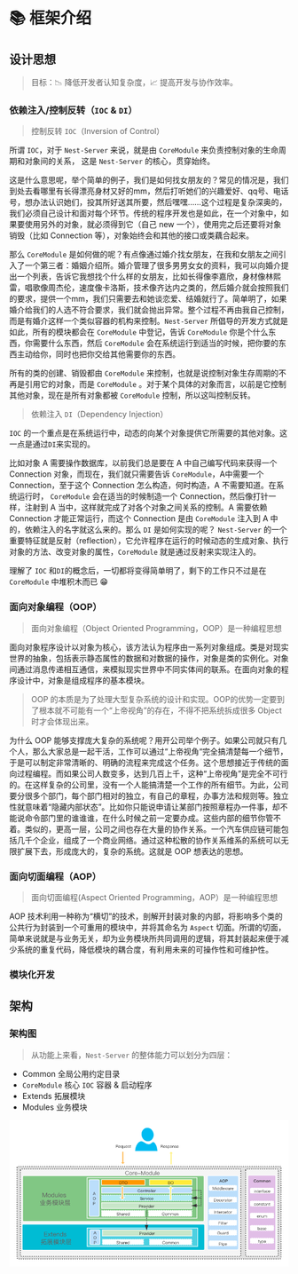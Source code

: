 # 📚 框架介绍

## 设计思想

> 目标：📉 降低开发者认知复杂度，📈 提高开发与协作效率。

### 依赖注入/控制反转（`IOC` & `DI`）

> 控制反转 `IOC`（Inversion of Control）

所谓 `IOC`，对于 `Nest-Server` 来说，就是由 `CoreModule` 来负责控制对象的生命周期和对象间的关系， 这是 `Nest-Server` 的核心，贯穿始终。

这是什么意思呢，举个简单的例子，我们是如何找女朋友的？常见的情况是，我们到处去看哪里有长得漂亮身材又好的mm，然后打听她们的兴趣爱好、qq号、电话号，想办法认识她们，投其所好送其所要，然后嘿嘿……这个过程是复杂深奥的，我们必须自己设计和面对每个环节。传统的程序开发也是如此，在一个对象中，如果要使用另外的对象，就必须得到它（自己 new 一个），使用完之后还要将对象销毁（比如 Connection 等），对象始终会和其他的接口或类藕合起来。

那么 `CoreModule` 是如何做的呢？有点像通过婚介找女朋友，在我和女朋友之间引入了一个第三者：婚姻介绍所。婚介管理了很多男男女女的资料，我可以向婚介提出一个列表，告诉它我想找个什么样的女朋友，比如长得像李嘉欣，身材像林熙雷，唱歌像周杰伦，速度像卡洛斯，技术像齐达内之类的，然后婚介就会按照我们的要求，提供一个mm，我们只需要去和她谈恋爱、结婚就行了。简单明了，如果婚介给我们的人选不符合要求，我们就会抛出异常。整个过程不再由我自己控制，而是有婚介这样一个类似容器的机构来控制。`Nest-Server` 所倡导的开发方式就是如此，所有的模块都会在 `CoreModule` 中登记，告诉 `CoreModule` 你是个什么东西，你需要什么东西，然后  `CoreModule` 会在系统运行到适当的时候，把你要的东西主动给你，同时也把你交给其他需要你的东西。

所有的类的创建、销毁都由 `CoreModule` 来控制，也就是说控制对象生存周期的不再是引用它的对象，而是 `CoreModule`  。对于某个具体的对象而言，以前是它控制其他对象，现在是所有对象都被 `CoreModule` 控制，所以这叫控制反转。

> 依赖注入 `DI`（Dependency Injection）

`IOC` 的一个重点是在系统运行中，动态的向某个对象提供它所需要的其他对象。这一点是通过`DI`来实现的。

比如对象 A 需要操作数据库，以前我们总是要在 A 中自己编写代码来获得一个 Connection 对象，而现在，我们就只需要告诉 `CoreModule`，A中需要一个 Connection，至于这个 Connection 怎么构造，何时构造，A 不需要知道。在系统运行时， `CoreModule` 会在适当的时候制造一个 Connection，然后像打针一样，注射到 A 当中，这样就完成了对各个对象之间关系的控制。A 需要依赖 Connection 才能正常运行，而这个 Connection 是由 `CoreModule` 注入到 A 中的，依赖注入的名字就这么来的。那么 `DI` 是如何实现的呢？ `Nest-Server` 的一个重要特征就是反射（reflection），它允许程序在运行的时候动态的生成对象、执行对象的方法、改变对象的属性，`CoreModule` 就是通过反射来实现注入的。

理解了 `IOC` 和`DI`的概念后，一切都将变得简单明了，剩下的工作只不过是在 `CoreModule` 中堆积木而已 😁

### 面向对象编程（OOP）

> 面向对象编程（Object Oriented Programming，OOP）是一种编程思想

面向对象程序设计以对象为核心，该方法认为程序由一系列对象组成。类是对现实世界的抽象，包括表示静态属性的数据和对数据的操作，对象是类的实例化。对象间通过消息传递相互通信，来模拟现实世界中不同实体间的联系。在面向对象的程序设计中，对象是组成程序的基本模块。

> OOP 的本质是为了处理大型复杂系统的设计和实现。OOP的优势一定要到了根本就不可能有一个“上帝视角”的存在，不得不把系统拆成很多 Object 时才会体现出来。

为什么 OOP 能够支撑庞大复杂的系统呢？用开公司举个例子。如果公司就只有几个人，那么大家总是一起干活，工作可以通过“上帝视角“完全搞清楚每一个细节，于是可以制定非常清晰的、明确的流程来完成这个任务。这个思想接近于传统的面向过程编程。而如果公司人数变多，达到几百上千，这种“上帝视角”是完全不可行的。在这样复杂的公司里，没有一个人能搞清楚一个工作的所有细节。为此，公司要分很多个部门，每个部门相对的独立，有自己的章程，办事方法和规则等。独立性就意味着“隐藏内部状态”。比如你只能说申请让某部门按照章程办一件事，却不能说命令部门里的谁谁谁，在什么时候之前一定要办成。这些内部的细节你管不着。类似的，更高一层，公司之间也存在大量的协作关系。一个汽车供应链可能包括几千个企业，组成了一个商业网络。通过这种松散的协作关系维系的系统可以无限扩展下去，形成庞大的，复杂的系统。这就是 OOP 想表达的思想。

### 面向切面编程（AOP）

> 面向切面编程(Aspect Oriented Programming，AOP）是一种编程思想

AOP 技术利用一种称为“横切”的技术，剖解开封装对象的内部，将影响多个类的公共行为封装到一个可重用的模块中，并将其命名为 `Aspect` 切面。所谓的切面，简单来说就是与业务无关，却为业务模块所共同调用的逻辑，将其封装起来便于减少系统的重复代码，降低模块的耦合度，有利用未来的可操作性和可维护性。

### 模块化开发

## 架构

### 架构图

> 从功能上来看，``Nest-Server`` 的整体能力可以划分为四层：

- Common 全局公用约定目录
- `CoreModule` 核心 `IOC` 容器 & 启动程序
- Extends 拓展模块
- Modules 业务模块

![Architecture](../images/server.png)
